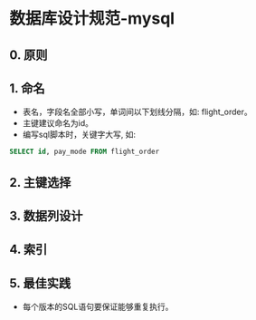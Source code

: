 # 数据库设计规范-mysql

## 0. 原则

## 1. 命名

- 表名，字段名全部小写，单词间以下划线分隔，如: flight_order。
- 主键建议命名为id。
- 编写sql脚本时，关键字大写, 如:

```sql
SELECT id, pay_mode FROM flight_order
```

## 2. 主键选择

## 3. 数据列设计

## 4. 索引

## 5. 最佳实践

- 每个版本的SQL语句要保证能够重复执行。
